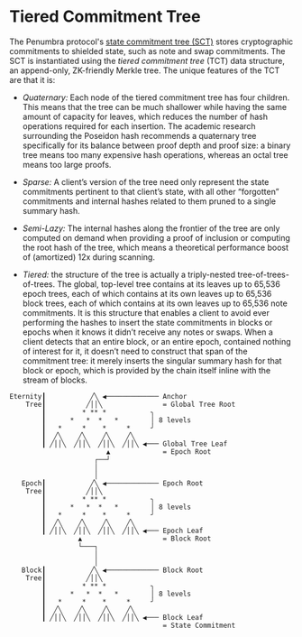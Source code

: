 # Tiered Commitment Tree

The Penumbra protocol's [state commitment tree (SCT)](../sct.md) stores
cryptographic commitments to shielded state, such as note and swap commitments.
The SCT is instantiated using the _tiered commitment tree_ (TCT) data structure,
an append-only, ZK-friendly Merkle tree. The unique features of the TCT are
that it is:

* *Quaternary:* Each node of the tiered commitment tree has four children. This means
that the tree can be much shallower while having the same amount of capacity for
leaves, which reduces the number of hash operations required for each insertion.
The academic research surrounding the Poseidon hash recommends a quaternary tree
specifically for its balance between proof depth and proof size: a binary tree
means too many expensive hash operations, whereas an octal tree means too large
proofs.

* *Sparse:* A client’s version of the tree need only represent the state
commitments pertinent to that client’s state, with all other “forgotten”
commitments and internal hashes related to them pruned to a single summary hash.

* *Semi-Lazy:* The internal hashes along the frontier of the tree are only
computed on demand when providing a proof of inclusion or computing the root
hash of the tree, which means a theoretical performance boost of (amortized)
12x during scanning.

* *Tiered:* the structure of the tree is actually a triply-nested
tree-of-trees-of-trees. The global, top-level tree contains at its leaves up to
65,536 epoch trees, each of which contains at its own leaves up to 65,536 block
trees, each of which contains at its own leaves up to 65,536 note commitments.
It is this structure that enables a client to avoid ever performing the hashes
to insert the state commitments in blocks or epochs when it knows it didn’t
receive any notes or swaps. When a client detects that an entire block, or an
entire epoch, contained nothing of interest for it, it doesn’t need to construct
that span of the commitment tree: it merely inserts the singular summary hash
for that block or epoch, which is provided by the chain itself inline with the
stream of blocks.

```
Eternity┃           ╱╲ ◀───────────── Anchor
    Tree┃          ╱││╲               = Global Tree Root
        ┃         * ** *           ╮
        ┃      *   *  *   *        │ 8 levels
        ┃   *     *    *     *     ╯
        ┃  ╱╲    ╱╲    ╱╲    ╱╲
        ┃ ╱││╲  ╱││╲  ╱││╲  ╱││╲ ◀─── Global Tree Leaf
                        ▲             = Epoch Root
                     ┌──┘
                     │
                     │
   Epoch┃           ╱╲ ◀───────────── Epoch Root
    Tree┃          ╱││╲
        ┃         * ** *           ╮
        ┃      *   *  *   *        │ 8 levels
        ┃   *     *    *     *     ╯
        ┃  ╱╲    ╱╲    ╱╲    ╱╲
        ┃ ╱││╲  ╱││╲  ╱││╲  ╱││╲ ◀─── Epoch Leaf
                 ▲                    = Block Root
                 └───┐
                     │
                     │
   Block┃           ╱╲ ◀───────────── Block Root
    Tree┃          ╱││╲
        ┃         * ** *           ╮
        ┃      *   *  *   *        │ 8 levels
        ┃   *     *    *     *     ╯
        ┃  ╱╲    ╱╲    ╱╲    ╱╲
        ┃ ╱││╲  ╱││╲  ╱││╲  ╱││╲ ◀─── Block Leaf
                                      = State Commitment
```
